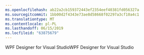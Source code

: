 ```yaml
---
ms.openlocfilehash: ab22a2cb159372443ef2354eef40381fd056327a
ms.sourcegitcommit: 1bb00d2f4343e73ae8d58668f02297a3cf10a4c1
ms.translationtype: MT
ms.contentlocale: pl-PL
ms.lasthandoff: 06/15/2019
ms.locfileid: "63875679"
---
```

<span data-ttu-id="04a16-101">WPF Designer for Visual Studio</span><span class="sxs-lookup"><span data-stu-id="04a16-101">WPF Designer for Visual Studio</span></span>